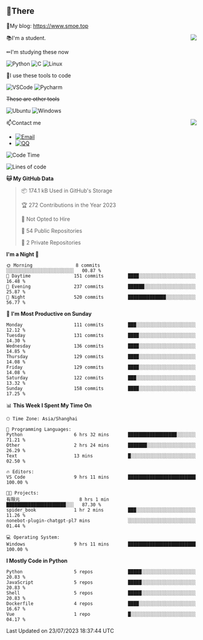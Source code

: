 
## 👏There

📰My blog: https://www.smoe.top

<img align="right" src="https://github-readme-stats.vercel.app/api/top-langs/?username=AkashiCoin"/>


📚I'm a student.

✏I'm studying these now

![Python](https://img.shields.io/badge/-Python-blue?style=flat-square&logo=Python&logoColor=fff)
![C](https://img.shields.io/badge/-C-585858?style=flat-square&logo=C&logoColor=fff)
![Linux](https://img.shields.io/badge/-Linux-black?style=flat-square&logo=Linux&logoColor=fff)

🔨I use these tools to code

![VSCode](https://img.shields.io/badge/-VSCode-blue?style=flat-square&logo=visualstudiocode&logoColor=fff)
![Pycharm](https://img.shields.io/badge/-Pycharm-green?style=flat-square&logo=pycharm&logoColor=fff)

 ~~These are other tools~~

![Ubuntu](https://img.shields.io/badge/-Ubuntu-orange?style=flat-square&logo=Ubuntu&logoColor=fff)
![Windows](https://img.shields.io/badge/-Windows-blue?style=flat-square&logo=Windows&logoColor=fff)

<img align="right" src="https://github-readme-stats.vercel.app/api?username=AkashiCoin" />


📫Contact me

* [![Email](https://img.shields.io/badge/Email-l1040186796@gmail.com-1?style=social&logoColor=fff)](mailto:l1040186796@gmail.com)
* [![QQ](https://img.shields.io/badge/QQ-1040186796-1?style=social&logoColor=fff)](tencent://AddContact/?fromId=45&fromSubId=1&subcmd=all&uin=1040186796&website=www.oicqzone.com)

<!--START_SECTION:waka-->
![Code Time](http://img.shields.io/badge/Code%20Time-821%20hrs%207%20mins-blue)

![Lines of code](https://img.shields.io/badge/From%20Hello%20World%20I%27ve%20Written-241.8%20thousand%20lines%20of%20code-blue)

**🐱 My GitHub Data** 

> 📦 174.1 kB Used in GitHub's Storage 
 > 
> 🏆 272 Contributions in the Year 2023
 > 
> 🚫 Not Opted to Hire
 > 
> 📜 54 Public Repositories 
 > 
> 🔑 2 Private Repositories 
 > 
**I'm a Night 🦉** 

```text
🌞 Morning                8 commits           ░░░░░░░░░░░░░░░░░░░░░░░░░   00.87 % 
🌆 Daytime                151 commits         ████░░░░░░░░░░░░░░░░░░░░░   16.48 % 
🌃 Evening                237 commits         ██████░░░░░░░░░░░░░░░░░░░   25.87 % 
🌙 Night                  520 commits         ██████████████░░░░░░░░░░░   56.77 % 
```
📅 **I'm Most Productive on Sunday** 

```text
Monday                   111 commits         ███░░░░░░░░░░░░░░░░░░░░░░   12.12 % 
Tuesday                  131 commits         ████░░░░░░░░░░░░░░░░░░░░░   14.30 % 
Wednesday                136 commits         ████░░░░░░░░░░░░░░░░░░░░░   14.85 % 
Thursday                 129 commits         ████░░░░░░░░░░░░░░░░░░░░░   14.08 % 
Friday                   129 commits         ████░░░░░░░░░░░░░░░░░░░░░   14.08 % 
Saturday                 122 commits         ███░░░░░░░░░░░░░░░░░░░░░░   13.32 % 
Sunday                   158 commits         ████░░░░░░░░░░░░░░░░░░░░░   17.25 % 
```


📊 **This Week I Spent My Time On** 

```text
🕑︎ Time Zone: Asia/Shanghai

💬 Programming Languages: 
Python                   6 hrs 32 mins       ██████████████████░░░░░░░   71.21 % 
Other                    2 hrs 24 mins       ███████░░░░░░░░░░░░░░░░░░   26.29 % 
Text                     13 mins             █░░░░░░░░░░░░░░░░░░░░░░░░   02.50 % 

🔥 Editors: 
VS Code                  9 hrs 11 mins       █████████████████████████   100.00 % 

🐱‍💻 Projects: 
有限元                      8 hrs 1 min         ██████████████████████░░░   87.30 % 
spider_book              1 hr 2 mins         ███░░░░░░░░░░░░░░░░░░░░░░   11.26 % 
nonebot-plugin-chatgpt-pl7 mins              ░░░░░░░░░░░░░░░░░░░░░░░░░   01.44 % 

💻 Operating System: 
Windows                  9 hrs 11 mins       █████████████████████████   100.00 % 
```

**I Mostly Code in Python** 

```text
Python                   5 repos             █████░░░░░░░░░░░░░░░░░░░░   20.83 % 
JavaScript               5 repos             █████░░░░░░░░░░░░░░░░░░░░   20.83 % 
Shell                    5 repos             █████░░░░░░░░░░░░░░░░░░░░   20.83 % 
Dockerfile               4 repos             ████░░░░░░░░░░░░░░░░░░░░░   16.67 % 
Vue                      1 repo              █░░░░░░░░░░░░░░░░░░░░░░░░   04.17 % 
```




 Last Updated on 23/07/2023 18:37:44 UTC
<!--END_SECTION:waka-->
